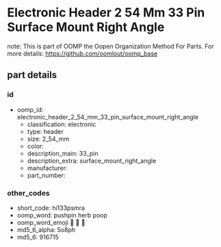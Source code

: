 # Electronic Header 2 54 Mm 33 Pin Surface Mount Right Angle  

note: This is part of OOMP the Oopen Organization Method For Parts. For more details: https://github.com/oomlout/oomp_base

##  part details





### id
* oomp_id: electronic_header_2_54_mm_33_pin_surface_mount_right_angle
  * classification: electronic
  * type: header
  * size: 2_54_mm
  * color: 
  * description_main: 33_pin
  * description_extra: surface_mount_right_angle
  * manufacturer: 
  * part_number: 

### other_codes
* short_code: hi133psmra
* oomp_word: pushpin herb poop
* oomp_word_emoji :pushpin: :herb: :poop:
* md5_6_alpha: 5o8ph
* md5_6: 916715